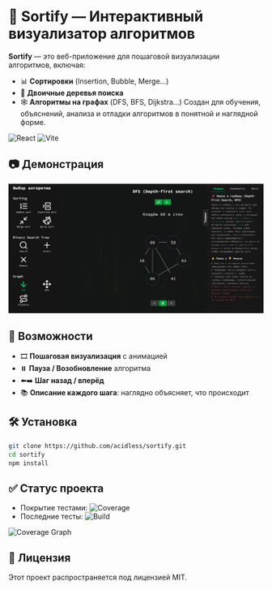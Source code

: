 # 🧠 Sortify — Интерактивный визуализатор алгоритмов

**Sortify** — это веб-приложение для пошаговой визуализации алгоритмов, включая:
- 📊 **Сортировки** (Insertion, Bubble, Merge…)
- 🌳 **Двоичные деревья поиска**
- 🕸️ **Алгоритмы на графах** (DFS, BFS, Dijkstra…)
Создан для обучения, объяснений, анализа и отладки алгоритмов в понятной и наглядной форме.

![React](https://img.shields.io/badge/-ReactJs-61DAFB?logo=react&logoColor=white&style=for-the-badge)
![Vite](https://img.shields.io/badge/Vite-646CFF?style=for-the-badge&logo=Vite&logoColor=white)

## 📷 Демонстрация

![Пример интерфейса](./assets/screenshot.png)

## 🚀 Возможности

- 🎞️ **Пошаговая визуализация** с анимацией
- ⏸️ **Пауза / Возобновление** алгоритма
- ⬅️➡️ **Шаг назад / вперёд**
- 📚 **Описание каждого шага**: наглядно объясняет, что происходит

## 🛠 Установка

```bash
git clone https://github.com/acidless/sortify.git
cd sortify
npm install
```

## ✅ Статус проекта

- Покрытие тестами: ![Coverage](https://img.shields.io/codecov/c/github/acidless/Sortify/master?style=flat)
- Последние тесты: ![Build](https://img.shields.io/github/actions/workflow/status/acidless/Sortify/main.yml?branch=master&style=flat)

![Coverage Graph](https://codecov.io/github/acidless/Sortify/graphs/sunburst.svg?token=NTHQY7GDNM)

## 📝 Лицензия

Этот проект распространяется под лицензией MIT.

